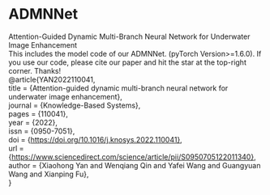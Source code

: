 # ADMNNet
Attention-Guided Dynamic Multi-Branch Neural Network for Underwater Image Enhancement    
This includes the model code of our ADMNNet. (pyTorch Version>=1.6.0).
If you use our code, please cite our paper and hit the star at the top-right corner. Thanks!   
@article{YAN2022110041,  
title = {Attention-guided dynamic multi-branch neural network for underwater image enhancement},   
journal = {Knowledge-Based Systems},   
pages = {110041},   
year = {2022},   
issn = {0950-7051},   
doi = {https://doi.org/10.1016/j.knosys.2022.110041},   
url = {https://www.sciencedirect.com/science/article/pii/S0950705122011340},   
author = {Xiaohong Yan and Wenqiang Qin and Yafei Wang and Guangyuan Wang and Xianping Fu},    
}     
